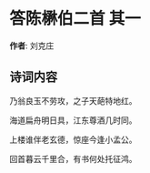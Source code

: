 # 答陈楙伯二首  其一

**作者**: 刘克庄

## 诗词内容

乃翁良玉不劳攻，之子天葩特地红。

海道扁舟明日具，江东尊酒几时同。

上楼谁伴老玄德，惊座今逢小孟公。

回首暮云千里合，有书何处托征鸿。

